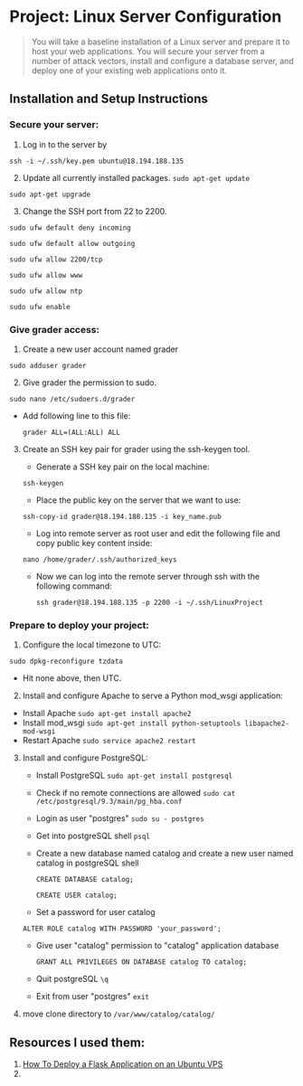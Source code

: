 # Project: Linux Server Configuration

>You will take a baseline installation of a Linux server and prepare it to host your web applications. You will secure your server from a number of attack vectors, install and configure a database server, and deploy one of your existing web applications onto it.

## Installation and Setup Instructions
### Secure your server:
1. Log in to the server by

`ssh -i ~/.ssh/key.pem ubuntu@18.194.188.135`

2. Update all currently installed packages.
`sudo apt-get update`

`sudo apt-get upgrade`

3. Change the SSH port from 22 to 2200.

`sudo ufw default deny incoming`

`sudo ufw default allow outgoing`

 `sudo ufw allow 2200/tcp`

 `sudo ufw allow www`

 `sudo ufw allow ntp`

 `sudo ufw enable`

### Give grader access:
1. Create a new user account named grader

`sudo adduser grader`

2. Give grader the permission to sudo.

`sudo nano /etc/sudoers.d/grader`

   - Add following line to this file:

        `grader ALL=(ALL:ALL) ALL`

3. Create an SSH key pair for grader using the ssh-keygen tool.
   - Generate a SSH key pair on the local machine:
   
    `ssh-keygen`
   
   - Place the public key on the server that we want to use:
   
    `ssh-copy-id grader@18.194.188.135 -i key_name.pub`

   - Log into remote server as root user and edit the following file and copy public key content inside:
   
    `nano /home/grader/.ssh/authorized_keys`
    
   - Now we can log into the remote server through ssh with the following command:
   
     `ssh grader@18.194.188.135 -p 2200 -i ~/.ssh/LinuxProject`
     
### Prepare to deploy your project:
1.  Configure the local timezone to UTC:

  `sudo dpkg-reconfigure tzdata`
 
   - Hit none above, then UTC.
   
2.  Install and configure Apache to serve a Python mod_wsgi application:
   - Install Apache `sudo apt-get install apache2`
   - Install mod_wsgi `sudo apt-get install python-setuptools libapache2-mod-wsgi`
   - Restart Apache `sudo service apache2 restart`

3. Install and configure PostgreSQL:
   - Install PostgreSQL `sudo apt-get install postgresql`
   - Check if no remote connections are allowed `sudo cat /etc/postgresql/9.3/main/pg_hba.conf`
   - Login as user "postgres" `sudo su - postgres`
   - Get into postgreSQL shell `psql`
   - Create a new database named catalog and create a new user named catalog in postgreSQL shell
     
     `CREATE DATABASE catalog;`
     
     `CREATE USER catalog;`
     
   - Set a password for user catalog
   
    `ALTER ROLE catalog WITH PASSWORD 'your_password';`
   
   - Give user "catalog" permission to "catalog" application database
   
     `GRANT ALL PRIVILEGES ON DATABASE catalog TO catalog;`
   
   - Quit postgreSQL  `\q`
   
   - Exit from user "postgres" `exit`

1. move clone directory to `/var/www/catalog/catalog/`


## Resources I used them:
1. [How To Deploy a Flask Application on an Ubuntu VPS](https://www.digitalocean.com/community/tutorials/how-to-deploy-a-flask-application-on-an-ubuntu-vps)
2.


